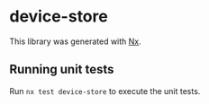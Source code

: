 # device-store

This library was generated with [Nx](https://nx.dev).

## Running unit tests

Run `nx test device-store` to execute the unit tests.
